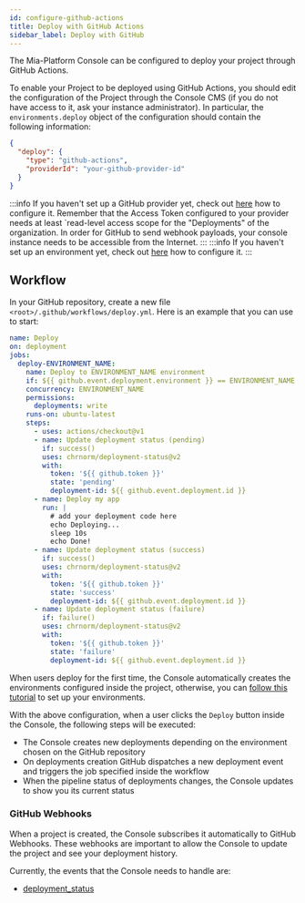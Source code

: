 ```yaml
---
id: configure-github-actions
title: Deploy with GitHub Actions
sidebar_label: Deploy with GitHub
---
```

The Mia-Platform Console can be configured to deploy your project through GitHub Actions.

To enable your Project to be deployed using GitHub Actions, you should edit the configuration of the Project through the Console CMS (if you do not have access to it, ask your instance administrator). In particular, the `environments.deploy` object of the configuration should contain the following information:

```json
{
  "deploy": {
    "type": "github-actions",
    "providerId": "your-github-provider-id"
  }
} 
```

:::info
If you haven't set up a GitHub provider yet, check out [here](/products/console/company-configuration/providers/configure-provider.mdx) how to configure it.
Remember that the Access Token configured to your provider needs at least `read-level access scope for the "Deployments" of the organization.
In order for GitHub to send webhook payloads, your console instance needs to be accessible from the Internet.
:::
:::info
If you haven't set up an environment yet, check out [here](/products/console/project-configuration/manage-runtime-environments/configure-a-new-environment.mdx) how to configure it.
:::
## Workflow
In your GitHub repository, create a new file `<root>/.github/workflows/deploy.yml`.
Here is an example that you can use to start:
```yaml
name: Deploy
on: deployment
jobs:
  deploy-ENVIRONMENT_NAME:
    name: Deploy to ENVIRONMENT_NAME environment
    if: ${{ github.event.deployment.environment }} == ENVIRONMENT_NAME
    concurrency: ENVIRONMENT_NAME
    permissions:
      deployments: write
    runs-on: ubuntu-latest
    steps:
      - uses: actions/checkout@v1
      - name: Update deployment status (pending)
        if: success()
        uses: chrnorm/deployment-status@v2
        with:
          token: '${{ github.token }}'
          state: 'pending'
          deployment-id: ${{ github.event.deployment.id }}
      - name: Deploy my app
        run: |
          # add your deployment code here
          echo Deploying...
          sleep 10s
          echo Done!
      - name: Update deployment status (success)
        if: success()
        uses: chrnorm/deployment-status@v2
        with:
          token: '${{ github.token }}'
          state: 'success'
          deployment-id: ${{ github.event.deployment.id }}
      - name: Update deployment status (failure)
        if: failure()
        uses: chrnorm/deployment-status@v2
        with:
          token: '${{ github.token }}'
          state: 'failure'
          deployment-id: ${{ github.event.deployment.id }}
```

When users deploy for the first time, the Console automatically creates the environments configured inside the project, 
otherwise, you can [follow this tutorial](https://docs.github.com/en/actions/deployment/targeting-different-environments/using-environments-for-deployment#creating-an-environment) 
to set up your environments.

With the above configuration, when a user clicks the `Deploy` button inside the Console, the following steps will be executed:
* The Console creates new deployments depending on the environment chosen on the GitHub repository
* On deployments creation GitHub dispatches a new deployment event and triggers the job specified inside the workflow
* When the pipeline status of deployments changes, the Console updates to show you its current status

### GitHub Webhooks

When a project is created, the Console subscribes it automatically to GitHub Webhooks.
These webhooks are important to allow the Console to update the project and see your deployment history.

Currently, the events that the Console needs to handle are: 
* [deployment_status](https://docs.github.com/en/webhooks-and-events/webhooks/webhook-events-and-payloads#deployment_status)


